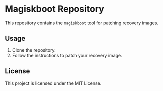 # Magiskboot Repository

This repository contains the `magiskboot` tool for patching recovery images.

## Usage

1. Clone the repository.
2. Follow the instructions to patch your recovery image.

## License

This project is licensed under the MIT License.
